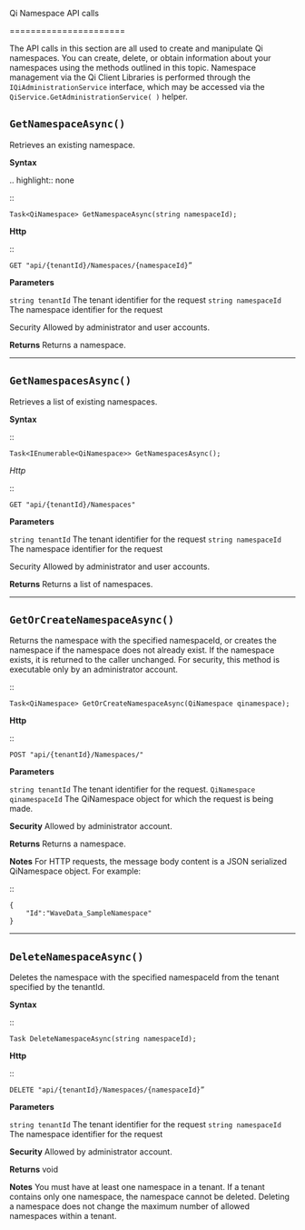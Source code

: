 ﻿Qi Namespace API calls

======================

The API calls in this section are all used to create and manipulate Qi namespaces. You can create, delete, or obtain information about your namespaces using the methods outlined in this topic. Namespace management via the Qi Client Libraries is performed through the ``IQiAdministrationService`` interface, which may be accessed via the ``QiService.GetAdministrationService( )`` helper.

``GetNamespaceAsync()``
-------------------

Retrieves an existing namespace.

**Syntax**

.. highlight:: none

::

    Task<QiNamespace> GetNamespaceAsync(string namespaceId);

**Http**

::

    GET "api/{tenantId}/Namespaces/{namespaceId}”


**Parameters**

``string tenantId``
  The tenant identifier for the request
``string namespaceId``
  The namespace identifier for the request


Security
  Allowed by administrator and user accounts.

**Returns** 
  Returns a namespace.

**********************


``GetNamespacesAsync()``
----------------

Retrieves a list of existing namespaces.

**Syntax**

::

    Task<IEnumerable<QiNamespace>> GetNamespacesAsync();


*Http*

::

    GET "api/{tenantId}/Namespaces"


**Parameters**

``string tenantId``
  The tenant identifier for the request
``string namespaceId``
  The namespace identifier for the request
  
Security
  Allowed by administrator and user accounts.

**Returns**
  Returns a list of namespaces.


**********************


``GetOrCreateNamespaceAsync()``
----------------

Returns the namespace with the specified namespaceId, or creates the namespace if the namespace does not already exist. 
If the namespace exists, it is returned to the caller unchanged. For security, this method is 
executable only by an administrator account.

::

    Task<QiNamespace> GetOrCreateNamespaceAsync(QiNamespace qinamespace);

**Http**

::

    POST "api/{tenantId}/Namespaces/"


**Parameters**

``string tenantId``
  The tenant identifier for the request.
``QiNamespace qinamespaceId``
  The QiNamespace object for which the request is being made.

**Security**
  Allowed by administrator account.

**Returns** 
  Returns a namespace.
  
**Notes**
  For HTTP requests, the message body content is a JSON serialized QiNamespace object. For example:
  
::

    {
	    "Id":"WaveData_SampleNamespace"
    }

**********************


``DeleteNamespaceAsync()``
----------------

Deletes the namespace with the specified namespaceId from the tenant specified by the tenantId.

**Syntax**

::

    Task DeleteNamespaceAsync(string namespaceId);

**Http**

::

    DELETE "api/{tenantId}/Namespaces/{namespaceId}”

**Parameters**

``string tenantId``
  The tenant identifier for the request
``string namespaceId``
  The namespace identifier for the request
  

**Security** 
  Allowed by administrator account.

**Returns** 
  void
  
**Notes**
  You must have at least one namespace in a tenant. If a tenant contains only one namespace, the namespace cannot be deleted. 
  Deleting a namespace does not change the maximum number of allowed namespaces within a tenant. 

